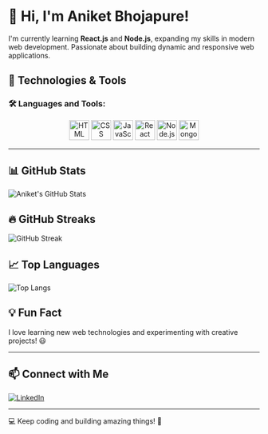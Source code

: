 # 👋 Hi, I'm Aniket Bhojapure!  

I'm currently learning **React.js** and **Node.js**, expanding my skills in modern web development. Passionate about building dynamic and responsive web applications.  

## 🚀 Technologies & Tools  
### 🛠️ Languages and Tools:
<p align="center">
  <img src="https://cdn.jsdelivr.net/gh/devicons/devicon/icons/html5/html5-original.svg" title="HTML5" alt="HTML" width="40" height="40"/>
  <img src="https://cdn.jsdelivr.net/gh/devicons/devicon/icons/css3/css3-original.svg" title="CSS3" alt="CSS" width="40" height="40"/>
  <img src="https://cdn.jsdelivr.net/gh/devicons/devicon/icons/javascript/javascript-original.svg" title="JavaScript" alt="JavaScript" width="40" height="40"/>
  <img src="https://cdn.jsdelivr.net/gh/devicons/devicon/icons/react/react-original.svg" title="React.js" alt="React" width="40" height="40"/>
  <img src="https://cdn.jsdelivr.net/gh/devicons/devicon/icons/nodejs/nodejs-original.svg" title="Node.js" alt="Node.js" width="40" height="40"/>
  <img src="https://cdn.jsdelivr.net/gh/devicons/devicon/icons/mongodb/mongodb-original.svg" title="MongoDB" alt="MongoDB" width="40" height="40"/>
</p>

--- 

## 📊 GitHub Stats  
![Aniket's GitHub Stats](https://github-readme-stats.vercel.app/api?username=Aniket25-11&show_icons=true&theme=radical&count_private=true)  

## 🔥 GitHub Streaks  
![GitHub Streak](https://streak-stats.demolab.com/?user=Aniket25-11&theme=radical&count_private=true&v=1)


## 📈 Top Languages  
![Top Langs](https://github-readme-stats.vercel.app/api/top-langs/?username=Aniket25-11&layout=compact&theme=radical)  

## 💡 Fun Fact  
I love learning new web technologies and experimenting with creative projects! 😃  

---

## 📫 Connect with Me  
[![LinkedIn](https://img.shields.io/badge/LinkedIn-Connect-blue?style=for-the-badge&logo=linkedin)](https://www.linkedin.com/in/aniket-bhojapure25/)  


---

💻 Keep coding and building amazing things! 🚀  
